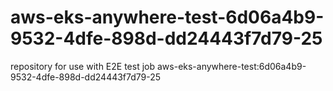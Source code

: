 # aws-eks-anywhere-test-6d06a4b9-9532-4dfe-898d-dd24443f7d79-25
repository for use with E2E test job aws-eks-anywhere-test:6d06a4b9-9532-4dfe-898d-dd24443f7d79-25
